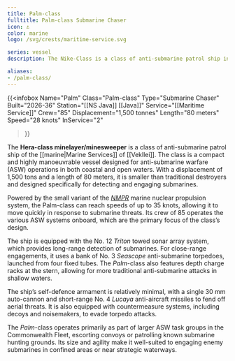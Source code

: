 ```yaml
---
title: Palm-class
fulltitle: Palm-class Submarine Chaser
icon: ⚓️
color: marine
logo: /svg/crests/maritime-service.svg

series: vessel
description: The Nike-Class is a class of anti-submarine patrol ship in service with the Vekllei Armed Forces.

aliases:
- /palm-class/
---
```

{{<infobox
	Name="Palm"
	Class="Palm-class"
	Type="Submarine Chaser"
	Built="2026-36"
	Station="[[NS Java]] [[Java]]"
	Service="[[Maritime Service]]"
	Crew="85"
	Displacement="1,500 tonnes"
	Length="80 meters"
	Speed="28 knots"
	InService="2"
>}}

The **Hera-class minelayer/minesweeper** is a class of anti-submarine patrol ship of the [[marine|Marine Services]] of [[Vekllei]]. The class is a compact and highly manoeuvrable vessel designed for anti-submarine warfare (ASW) operations in both coastal and open waters. With a displacement of 1,500 tons and a length of 80 meters, it is smaller than traditional destroyers and designed specifically for detecting and engaging submarines.

Powered by the small variant of the [*NMPR*](/nmpr/) marine nuclear propulsion system, the Palm-class can reach speeds of up to 35 knots, allowing it to move quickly in response to submarine threats. Its crew of 85 operates the various ASW systems onboard, which are the primary focus of the class’s design.

The ship is equipped with the No. 12 *Triton* towed sonar array system, which provides long-range detection of submarines. For close-range engagements, it uses a bank of No. 3 *Seascope* anti-submarine torpedoes, launched from four fixed tubes. The *Palm*-class also features depth charge racks at the stern, allowing for more traditional anti-submarine attacks in shallow waters.

The ship’s self-defence armament is relatively minimal, with a single 30 mm auto-cannon and short-range No. 4 *Lucaya* anti-aircraft missiles to fend off aerial threats. It is also equipped with countermeasure systems, including decoys and noisemakers, to evade torpedo attacks.

The *Palm*-class operates primarily as part of larger ASW task groups in the Commonwealth Fleet, escorting convoys or patrolling known submarine hunting grounds. Its size and agility make it well-suited to engaging enemy submarines in confined areas or near strategic waterways.